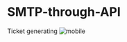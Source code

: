 # SMTP-through-API
Ticket generating
![mobile](https://user-images.githubusercontent.com/88698125/183319758-d738c4f7-666d-46a3-8a0a-077328c819e9.gif)

